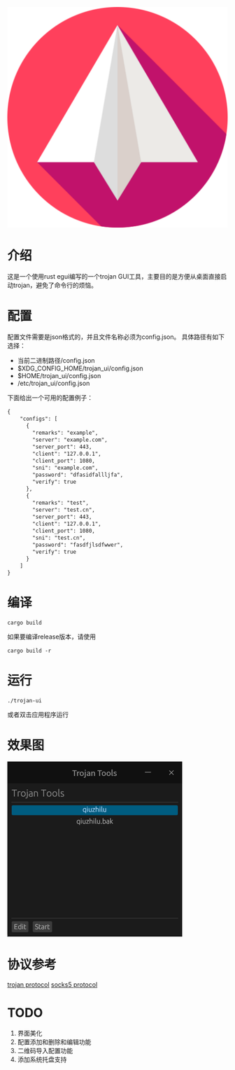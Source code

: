![应用图标](config/trojan_ui.svg)

# 介绍
这是一个使用rust egui编写的一个trojan GUI工具，主要目的是方便从桌面直接启动trojan，避免了命令行的烦恼。

# 配置
配置文件需要是json格式的，并且文件名称必须为config.json。
具体路径有如下选择：
- 当前二进制路径/config.json
- $XDG_CONFIG_HOME/trojan_ui/config.json
- $HOME/trojan_ui/config.json
- /etc/trojan_ui/config.json

下面给出一个可用的配置例子：
```
{
    "configs": [
      {
        "remarks": "example",
        "server": "example.com",
        "server_port": 443,
        "client": "127.0.0.1",
        "client_port": 1080,
        "sni": "example.com",
        "password": "dfasidfallljfa",
        "verify": true
      },
      {
        "remarks": "test",
        "server": "test.cn",
        "server_port": 443,
        "client": "127.0.0.1",
        "client_port": 1080,
        "sni": "test.cn",
        "password": "fasdfjlsdfwwer",
        "verify": true
      }
    ]
}
```

# 编译
```
cargo build
```

如果要编译release版本，请使用
```
cargo build -r
```
# 运行
```
./trojan-ui
```
或者双击应用程序运行

# 效果图
![](media/screenshut-1.png)

# 协议参考
[trojan protocol](https://trojan-gfw.github.io/trojan/protocol)
[socks5 protocol](https://www.rfc-editor.org/rfc/rfc1928)

# TODO
1. 界面美化
2. 配置添加和删除和编辑功能
3. 二维码导入配置功能
4. 添加系统托盘支持